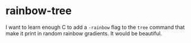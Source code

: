 # rainbow-tree

I want to learn enough C to add a `-rainbow` flag to the `tree` command that make it print in random rainbow gradients. It would be beautiful.
